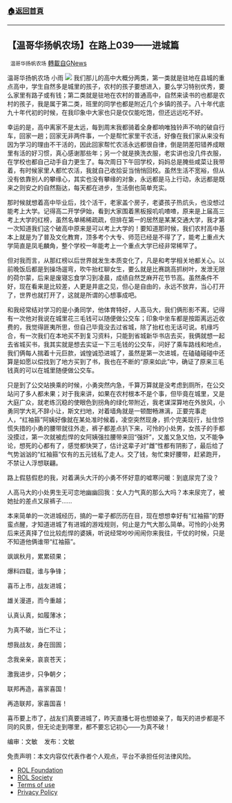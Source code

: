 ###  [:house:返回首頁](https://github.com/ourhimalayas/txt)
---


## 【温哥华扬帆农场】在路上039——进城篇
` 温哥华扬帆农场` [轉載自GNews](https://gnews.org/zh-hans/1629982/)

温哥华扬帆农场  小雨
![](https://assets.gnews.org/wp-content/uploads/2021/06/专栏图.jpg)
我们那儿的高中大概分两类，第一类就是驻地在县城的重点高中，学生自然多是城里的孩子，农村的孩子要想进入，要么学习特别优秀，要么家里有路子或有钱；第二类就是驻地在农村的普通高中，自然来读书的也都是农村的孩子，我是属于第二类，班里的同学也都是附近几个乡镇的孩子。八十年代底九十年代初的时候，在我印象中大家也只是仅仅能吃饱，但还远远吃不好。

幸运的是，高中离家不是太远，每到周末我都骑着全身都响唯独铃声不响的破自行车，回家一趟；回家无非两件事，一个是帮忙家里干农活，好像在我们家从来没有因为学习的理由不干活的，因此回家帮忙农活永远都很自律，倒是阴差阳错养成眼里有活的好习惯，真心感谢那些年；另一个就是换洗衣服，老实讲也没几件衣服，在学校也都自己动手自力更生了。每次周日下午回学校，妈妈总是腌些咸菜让我带着，有时候家里人都忙农活，我就自己收拾妥当悄悄回校。虽然生活不宽裕，但从没有依靠别人的攀缘心，其实也没有攀缘的对象，永远都是马上行动，永远都是既来之则安之的自然豁达，每天都在进步，生活倒也简单充实。

那时候就想着高中毕业后，找个活干，老家盖个房子，老婆孩子热炕头，也没想过能考上大学。记得高二开学伊始，看到大家围着黑板报叽叽喳喳，原来是上届高三考上大学的红榜，虽然名单稀稀疏疏，但排在第一的居然是某某交通大学，我才第一次知道我们这个破高中原来是可以考上大学的！要知道那时候，我们农村高中基本上就是为了普及文化教育，顶多考个大专、师范已经是不得了了，能考上重点大学简直是凤毛麟角，整个学校一年能考上一个重点大学已经非常稀罕了。

但对我而言，从那红榜以后世界就发生本质变化了，凡是和考学相关地都关心。以前晚饭后都是到操场遛弯，吹牛抬杠聊女生，要么就是比赛跳高抓树叶，发泄无限的荷尔蒙，后来是废寝忘食学习到凌晨，成绩自然芝麻开花节节高。虽然条件不好，现在看来是比较差，人更是井底之见，但心是自由的，永远不放弃，当心打开了，世界也就打开了，这就是所谓的心想事成吧。

和我经常结对学习的是小勇同学，他体育特好，人高马大，我们俩形影不离，记得有一次他对我说在城里花三毛钱可以随便做公交车；印象中坐车都是按距离远近收费的，我觉得匪夷所思，但自己毕竟没去过省城，除了抬杠也无话可说。机缘巧合，有一次我们在本地买不到复习资料，只能到省城新华书店去买，我俩就想一起去省城买书，我其实就是想去实证一下三毛钱的公交车，问好了乘车路线和地点，我们俩每人揣着十元巨款，诚惶诚恐进城了，虽然是第一次进城，在磕磕碰碰中还算是如愿以偿找到了地方买到了书，我也在不断的“原来如此”中，确证了原来三毛钱真的可以在城里随便做公交车。

只是到了公交站换乘的时候，小勇突然内急，千算万算就是没考虑到厕所，在公交站问了多人都未果；对于我来讲，如果在农村根本不是个事，但毕竟在城里，又是大庭广众，就老练沉稳的使眼色到拐角的绿化带附近，我老谋深算地在外放风，小勇同学大礼不辞小让，斯文扫地，对着墙角就是一顿酣畅淋漓，正要完事走人，“红袖箍”阿姨好像就在某处准时候着，凌空突然现身，抓个完美现行，扯住惊慌失措的小勇的腰带就往外走，裤子都差点扒下来，可怜的小处男，女孩子的手都没摸过，第一次就被彪悍的女阿姨强拉腰带来回“强奸”，又羞又急又怕，又不能争论，想死的心都有了，感觉都快哭了，估计这辈子对“雌”性都有阴影了，最后给了气势汹汹的“红袖箍”仅有的五元钱私了走人。交了钱，匆忙束好腰带，赶紧跑开，不禁让人浮想联翩。

路上假慈假悲的我，对着满头大汗的小勇不怀好意的嘘寒问暖：到底尿完了没？

人高马大的小处男生无可恋地幽幽回我：女人力气真的那么大吗？本来尿完了，被她扯的差点又尿裤子……

本来简单的一次进城经历，搞的一辈子都历历在目，现在想想幸好有“红袖箍”的野蛮点醒，才知道进城了有进城的游戏规则，何止是力气大那么简单。可怜的小处男后来还真择了位比较彪悍的婆姨，听说经常吵吵闹闹你来我往，干仗的时候，只是不知道他俩谁带“红袖箍”。

飒飒秋月，累累硕果；

爆料四载，谁与争锋；

喜币上市，战友进城；

雄关漫道，而今重越；

认真认真，如履薄冰；

为真不破，当仁不让；

想我战友，身在囹圄；

念我亲亲，哀哀苍天；

激我进步，只争朝夕；

联邦再造，喜家喜国！

再造联邦，家喜国喜！

喜币要上市了，战友们真要进城了，昨天直播七哥也想娘亲了，每天的进步都是不同的风景，但无论走到哪里，都不要忘记初心——为真不破！

编审：文敏    发布：文敏

 

免责声明：本文内容仅代表作者个人观点，平台不承担任何法律风险。

- [ROL Foundation](https://rolfoundation.org/)
- [ROL Society](https://rolsociety.org/)
- [Terms of use](https://gnews.org/terms-of-use-3/)
- [Privacy Policy](https://gnews.org/privacy-policy/)
